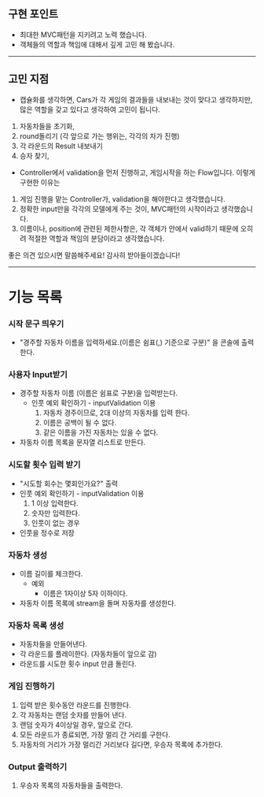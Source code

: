 ## 구현 포인트 
- 최대한 MVC패턴을 지키려고 노력 했습니다.
- 객체들의 역할과 책임에 대해서 깊게 고민 해 봤습니다. 

----
## 고민 지점
- 캡슐화를 생각하면, Cars가 각 게임의 결과들을 내보내는 것이 맞다고 생각하지만, 많은 역할을 갖고 있다고 생각하여 고민이 됩니다.
1. 자동차들을 초기화,
2. round돌리기 (각 앞으로 가는 행위는, 각각의 차가 진행)
3. 각 라운드의 Result 내보내기
4. 승자 찾기, 

- Controller에서 validation을 먼저 진행하고, 게임시작을 하는 Flow입니다. 이렇게 구현한 이유는
1. 게임 진행을 맡는 Controller가, validation을 해야한다고 생각했습니다.
2. 정확한 input만을 각각의 모델에게 주는 것이, MVC패턴의 시작이라고 생각했습니다.
3. 이름이나, position에 관련된 제한사항은, 각 객체가 안에서 valid하기 때문에 오히려 적절한 역할과 책임의 분담이라고 생각했습니다.

좋은 의견 있으시면 말씀해주세요! 감사히 받아들이겠습니다!

-----

# 기능 목록

### 시작 문구 띄우기
- "경주할 자동차 이름을 입력하세요.(이름은 쉼표(,) 기준으로 구분)" 을 콘솔에 출력한다.

### 사용자 Input받기

- 경주할 자동차 이름 (이름은 쉼표로 구분)을 입력받는다.
    - 인풋 예외 확인하기 - inputValidation 이용
        1. 자동차 경주이므로, 2대 이상의 자동차를 입력 한다.
        2. 이름은 공백이 될 수 없다.
        3. 같은 이름을 가진 자동차는 있을 수 없다.
- 자동차 이름 목록을 문자열 리스트로 만든다.


### 시도할 횟수 입력 받기
- "시도할 회수는 몇회인가요?" 출력
- 인풋 예외 확인하기 - inputValidation 이용
    1. 1 이상 입력한다.
    2. 숫자만 입력한다.
    3. 인풋이 없는 경우
- 인풋을 정수로 저장


### 자동차 생성
- 이름 길이를 체크한다.
    - 예외
        - 이름은 1자이상 5자 이하이다.
- 자동차 이름 목록에 stream을 돌며 자동차를 생성한다.


### 자동차 목록 생성
- 자동차들을 만들어낸다.
- 각 라운드를 플레이한다. (자동차들이 앞으로 감)
- 라운드를 시도한 횟수 input 만큼 돌린다.


### 게임 진행하기
1. 입력 받은 횟수동안 라운드를 진행한다.
1. 각 자동차는 랜덤 숫자를 만들어 낸다.
2. 랜덤 숫자가 4이상일 경우, 앞으로 간다.
3. 모든 라운드가 종료되면, 가장 멀리 간 거리를 구한다.
4. 자동차의 거리가 가장 멀리간 거리보다 길다면, 우승자 목록에 추가한다.


### Output 출력하기
1. 우승자 목록의 자동차들을 출력한다.